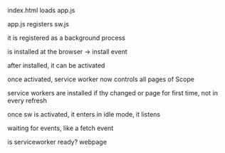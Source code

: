 

index.html loads app.js


app.js registers sw.js

it is registered as a background process

is installed at the browser -> install event

after installed, it can be activated

once activated, service worker now controls all pages of Scope

service workers are installed if thy changed or page for first time, not in every refresh

once sw is activated, it enters in idle mode, it listens

waiting for events, like a fetch event

is serviceworker ready? webpage






















































